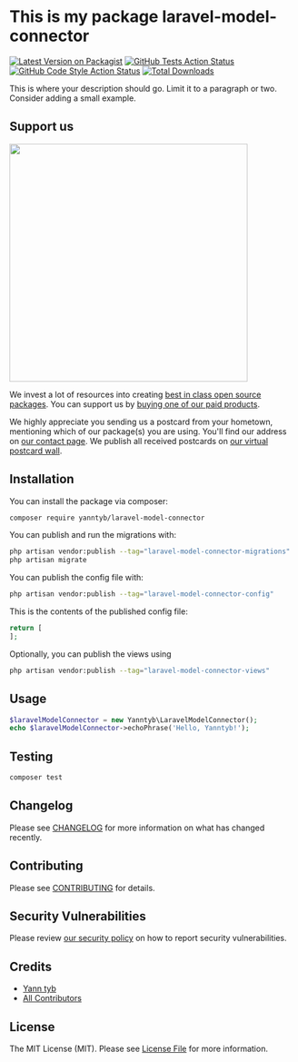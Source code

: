# This is my package laravel-model-connector

[![Latest Version on Packagist](https://img.shields.io/packagist/v/yanntyb/laravel-model-connector.svg?style=flat-square)](https://packagist.org/packages/yanntyb/laravel-model-connector)
[![GitHub Tests Action Status](https://img.shields.io/github/actions/workflow/status/yanntyb/laravel-model-connector/run-tests.yml?branch=main&label=tests&style=flat-square)](https://github.com/yanntyb/laravel-model-connector/actions?query=workflow%3Arun-tests+branch%3Amain)
[![GitHub Code Style Action Status](https://img.shields.io/github/actions/workflow/status/yanntyb/laravel-model-connector/fix-php-code-style-issues.yml?branch=main&label=code%20style&style=flat-square)](https://github.com/yanntyb/laravel-model-connector/actions?query=workflow%3A"Fix+PHP+code+style+issues"+branch%3Amain)
[![Total Downloads](https://img.shields.io/packagist/dt/yanntyb/laravel-model-connector.svg?style=flat-square)](https://packagist.org/packages/yanntyb/laravel-model-connector)

This is where your description should go. Limit it to a paragraph or two. Consider adding a small example.

## Support us

[<img src="https://github-ads.s3.eu-central-1.amazonaws.com/laravel-model-connector.jpg?t=1" width="419px" />](https://spatie.be/github-ad-click/laravel-model-connector)

We invest a lot of resources into creating [best in class open source packages](https://spatie.be/open-source). You can support us by [buying one of our paid products](https://spatie.be/open-source/support-us).

We highly appreciate you sending us a postcard from your hometown, mentioning which of our package(s) you are using. You'll find our address on [our contact page](https://spatie.be/about-us). We publish all received postcards on [our virtual postcard wall](https://spatie.be/open-source/postcards).

## Installation

You can install the package via composer:

```bash
composer require yanntyb/laravel-model-connector
```

You can publish and run the migrations with:

```bash
php artisan vendor:publish --tag="laravel-model-connector-migrations"
php artisan migrate
```

You can publish the config file with:

```bash
php artisan vendor:publish --tag="laravel-model-connector-config"
```

This is the contents of the published config file:

```php
return [
];
```

Optionally, you can publish the views using

```bash
php artisan vendor:publish --tag="laravel-model-connector-views"
```

## Usage

```php
$laravelModelConnector = new Yanntyb\LaravelModelConnector();
echo $laravelModelConnector->echoPhrase('Hello, Yanntyb!');
```

## Testing

```bash
composer test
```

## Changelog

Please see [CHANGELOG](CHANGELOG.md) for more information on what has changed recently.

## Contributing

Please see [CONTRIBUTING](CONTRIBUTING.md) for details.

## Security Vulnerabilities

Please review [our security policy](../../security/policy) on how to report security vulnerabilities.

## Credits

- [Yann tyb](https://github.com/yanntyb)
- [All Contributors](../../contributors)

## License

The MIT License (MIT). Please see [License File](LICENSE.md) for more information.
